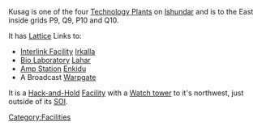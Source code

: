 Kusag is one of the four [Technology
Plants](Technology_Plant.md) on [Ishundar](Ishundar.md)
and is to the East inside grids P9, Q9, P10 and Q10.

It has [Lattice](Lattice.md) Links to:

- [Interlink Facility](Interlink.md)
  [Irkalla](Irkalla.md)
- [Bio Laboratory](Bio_Laboratory.md)
  [Lahar](Lahar.md)
- [Amp Station](Amp_Station.md) [Enkidu](Enkidu.md)
- A Broadcast [Warpgate](Warpgate.md)

It is a [Hack-and-Hold](Hack-and-Hold.md)
[Facility](Facilities.md) with a [Watch
tower](Watch_tower.md) to it's northwest, just outside of its
[SOI](Sphere_of_Influence.md).

[Category:Facilities](Category:Facilities.md)
